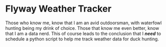 # Flyway Weather Tracker
Those who know me, know that I am an avid outdoorsman, with waterfowl hunting being my drink of choice. Those that know me even better, know that I am a data nerd.
This of course leads to the conclusion that I _**need**_ to schedule a python script to help me track weather data for duck hunting.

